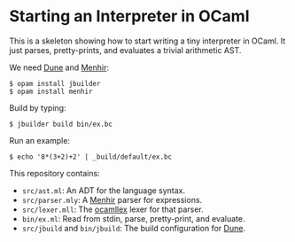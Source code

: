 Starting an Interpreter in OCaml
================================

This is a skeleton showing how to start writing a tiny interpreter in OCaml.
It just parses, pretty-prints, and evaluates a trivial arithmetic AST.

We need [Dune][] and [Menhir][]:

    $ opam install jbuilder
    $ opam install menhir

Build by typing:

    $ jbuilder build bin/ex.bc

Run an example:

    $ echo '8*(3+2)+2' | _build/default/ex.bc

This repository contains:

* `src/ast.ml`: An ADT for the language syntax.
* `src/parser.mly`: A [Menhir][] parser for expressions.
* `src/lexer.mll`: The [ocamllex][lexyacc] lexer for that parser.
* `bin/ex.ml`: Read from stdin, parse, pretty-print, and evaluate.
* `src/jbuild` and `bin/jbuild`: The build configuration for [Dune][].

[dune]: https://github.com/ocaml/dune
[menhir]: http://gallium.inria.fr/~fpottier/menhir/
[lexyacc]: https://caml.inria.fr/pub/docs/manual-ocaml/lexyacc.html
